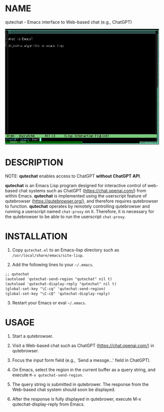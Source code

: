 # NAME

qutechat - Emacs interface to Web-based chat (e.g., ChatGPT)

![video](https://github.com/h-ohsaki/qutechat/blob/master/screenshot/video.gif)

# DESCRIPTION

NOTE: **qutechat** enables access to ChatGPT **without ChatGPT API**.

**qutechat** is an Emacs Lisp program designed for interactive control
of web-based chat systems such as ChatGPT (https://chat.openai.com/)
from within Emacs.  **qutechat** is implemented using the userscript
feature of qutebrowser (https://qutebrowser.org/), and therefore
requires qutebrowser to function.  **qutechat** operates by remotely
controlling qutebrowser and running a userscript named `chat-proxy` on
it.  Therefore, it is necessary for the qutebrowser to be able to run
the userscript `chat-proxy`.

# INSTALLATION

1. Copy `qutechat.el` to an Emacs-lisp directory such as
   `/usr/local/share/emacs/site-lisp`.

2. Add the following lines to your `~/.emacs`.

``` elisp
;; qutechat
(autoload 'qutechat-send-region "qutechat" nil t)
(autoload 'qutechat-display-reply "qutechat" nil t)
(global-set-key "\C-cq" 'qutechat-send-region)
(global-set-key "\C-cQ" 'qutechat-display-reply)
```

3. Restart your Emacs or eval `~/.emacs`.

# USAGE

1. Start a qutebrowser.

2. Visit a Web-based chat such as ChatGPT (https://chat.openai.com/)
   in qutebrowser.

3. Focus the input form field (e.g., `Send a messge...' field in
   ChatGPT).

4. On Emacs, select the region in the current buffer as a query
   string, and execute `M-x qutechat-send-region`.

5. The query string is submitted in qutebrower.  The response from the
   Web-based chat system should soon be displayed.

6. After the response is fully displayed in qutebrower, execute M-x
   qutechat-display-reply from Emacs.
